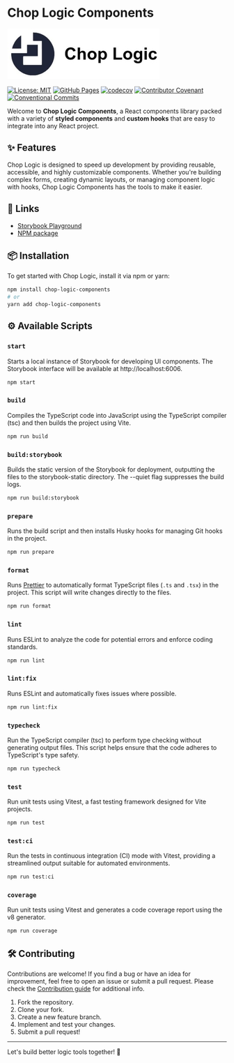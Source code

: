 # Chop Logic Components

![Chop Logic](public/logo.jpeg)

[![License: MIT](https://img.shields.io/badge/License-MIT-yellow.svg)](https://opensource.org/licenses/MIT)
[![GitHub Pages](https://github.com/SavouryGin/chop-logic-components/actions/workflows/github-pages.yml/badge.svg)](https://github.com/SavouryGin/chop-logic-components/actions/workflows/github-pages.yml)
[![codecov](https://codecov.io/github/SavouryGin/chop-logic-components/graph/badge.svg?token=U5WF25WZTV)](https://codecov.io/github/SavouryGin/chop-logic-components)
[![Contributor Covenant](https://img.shields.io/badge/Contributor%20Covenant-2.1-4baaaa.svg)](CODE_OF_CONDUCT.md)
[![Conventional Commits](https://img.shields.io/badge/Conventional%20Commits-1.0.0-%23FE5196?logo=conventionalcommits&logoColor=white)](https://conventionalcommits.org)

Welcome to **Chop Logic Components**, a React components library packed with a variety of **styled
components** and **custom hooks** that are easy to integrate into any React project.

## ✨ Features

Chop Logic is designed to speed up development by providing reusable, accessible, and highly customizable components.
Whether you're building complex forms, creating dynamic layouts, or managing component logic with hooks, Chop Logic
Components has the tools to make it easier.

## 🔗 Links

- [Storybook Playground](https://savourygin.github.io/chop-logic-components)
- [NPM package](https://www.npmjs.com/package/chop-logic-components)

## 📦 Installation

To get started with Chop Logic, install it via npm or yarn:

```bash
npm install chop-logic-components
# or
yarn add chop-logic-components
```

## ⚙️ Available Scripts

### `start`

Starts a local instance of Storybook for developing UI components. The Storybook interface will be available
at http://localhost:6006.

```bash
npm start
```

### `build`

Compiles the TypeScript code into JavaScript using the TypeScript compiler (tsc) and then builds the project using Vite.

```bash
npm run build
```

### `build:storybook`

Builds the static version of the Storybook for deployment, outputting the files to the storybook-static directory. The
--quiet flag suppresses the build logs.

```bash
npm run build:storybook
```

### `prepare`

Runs the build script and then installs Husky hooks for managing Git hooks in the project.

```bash
npm run prepare
```

### `format`

Runs [Prettier](https://prettier.io/) to automatically format TypeScript files (`.ts` and `.tsx`) in the project. This
script will write changes directly to the files.

```bash
npm run format
```

### `lint`

Runs ESLint to analyze the code for potential errors and enforce coding standards.

```bash
npm run lint
```

### `lint:fix`

Runs ESLint and automatically fixes issues where possible.

```bash
npm run lint:fix
```

### `typecheck`

Run the TypeScript compiler (tsc) to perform type checking without generating output files. This script helps ensure
that the code adheres to TypeScript's type safety.

```bash
npm run typecheck
```

### `test`

Run unit tests using Vitest, a fast testing framework designed for Vite projects.

```bash
npm run test
```

### `test:ci`

Run the tests in continuous integration (CI) mode with Vitest, providing a streamlined output suitable for automated
environments.

```bash
npm run test:ci
```

### `coverage`

Run unit tests using Vitest and generates a code coverage report using the v8 generator.

```bash
npm run coverage
```

## 🛠 Contributing

Contributions are welcome! If you find a bug or have an idea for improvement, feel free to open an issue or submit a
pull request. Please check the [Contribution guide](CONTRIBUTING.md) for additional info.

1. Fork the repository.
2. Clone your fork.
3. Create a new feature branch.
4. Implement and test your changes.
5. Submit a pull request!

---

Let's build better logic tools together! 🚀
